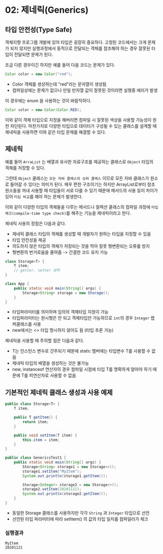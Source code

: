 # 02: 제네릭(Generics)

## 타입 안전성(Type Safe)

객체지향 프로그램 개발에 있어 타입은 굉장히 중요하다. 고정된 코드에서는 크게 문제가 되지 않지만 실행과정에서 동적으로 전달되는 객체를 참조해야 하는 경우 잘못된 타입이 전달되면 문제가 된다.

조금 다른 경우이긴 하지만 예를 들어 다음 코드는 문제가 있다.

```java
Color color = new Color("red");
```

* Color 객체를 생성하는데 "red"라는 문자열이 생성됨
* 컴파일상에는 문제가 없으나 만일 만자열 값이 잘못된 것이라면 실행중 에러가 발생

이 경우에는 enum 을 사용하는 것이 바람직하다.

```java
Color color = new Color(Color.RED);
```

이와 같이 객체 타입으로 지정을 해버리면 컴파일 시 잘못된 색상을 사용할 가능성이 원천 차단된다. 마찬가지로 다양한 타입으로 데이터가 구성될 수 있는 클래스를 설계할 때 제네릭을 사용하면 이와 같은 타입 문제를 해결할 수 있다.

## 제네릭

예를 들어 `ArraList` 는 배열과 유사한 자료구조를 제공하는 클래스로 `Object` 타입의 객체를 저장할 수 있다.

그런데 `Object` 클래스는 `모든 자바 클래스의 슈퍼 클래스` 이므로 모든 자바 클래스가 원소로 들어갈 수 있다는 의미가 된다. 매우 편한 구조이기는 하지만 ArrayList로부터 참조 원소들을 꺼내 사용할 때 타입들이 서로 다를 수 있기 때문에 메서드의 사용 등이 차이가 있어 `타입 비교`를 해야 하는 문제가 발생한다.

이와 같이 다양한 타입의 객체들을 다루는 메서드나 컬렉션 클래스의 컴파일 과정에 `타입체크(compile-time type check)`를 해주는 기능을 제네릭이라고 한다.

제네릭 사용의 장점은 다음과 같다.

* 제네릭 클래스 타입의 객체를 생성할 때 개발자가 원하는 타입을 지정할 수 있음
* 타입 안전성을 제공
* 의도하지 않은 타입의 객체가 저장되는 것을 막아 잘못 형변환되는 오류를 방지
* 형변환의 번거로움을 줄여줌 -> 간결한 코드 유지 가능

```java
class Storage<T> {
    T item;
    // getter, setter 생략
}

class App {
    public static void main(String[] args) {
        Storage<String> storage = new Storage();
    }
}
```

* 타입파라미터를 의미하며 임의의 객체타입 지정이 가능
* 타입파라미터는 원시형은 안 되고 객체타입만 가능하므로 `int`의 경우 `Integer` 랩퍼클래스를 사용
* new에서는 <> 타입 명시하지 않아도 됨 (타입 추론 가능)

제네릭을 사용할 때 주의할 점은 다음과 같다.

* T는 인스턴스 변수로 간주되기 때문에 static 멤버에는 타입변수 T를 사용할 수 없음
* 제네릭 타입의 배열을 생성하는 것은 불가능
* new, instanceof 연산자의 경우 컴파일 시점에 타입 T를 명확하게 알아야 하기 때문에 T를 피연산자로 사용할 수 없음

## 기본적인 제네릭 클래스 생성과 사용 예제

```java
public class Storage<T> {
    T item;

    public T getItem() {
        return item;
    }

    public void setItem(T item) {
        this.item = item;
    }
}
```

```java
public class GenericsTest1 {
	public static void main(String[] args) {
		Storage<String> storage1 = new Storage<>();
		storage1.setItem("MyItem");
		System.out.println(storage1.getItem());

		Storage<Integer> storage2 = new Storage<>();
		storage2.setItem(20201121);
		System.out.println(storage2.getItem());
	}
}
```

* 동일한 Storage 클래스를 사용하지만 각각 `String` 과 `Integer` 타입으로 선언
* 선언된 타입 파라미터에 따라 setItem() 의 값의 타입 일치를 컴파일러가 체크

### 실행결과

```
MyItem
20201121
```